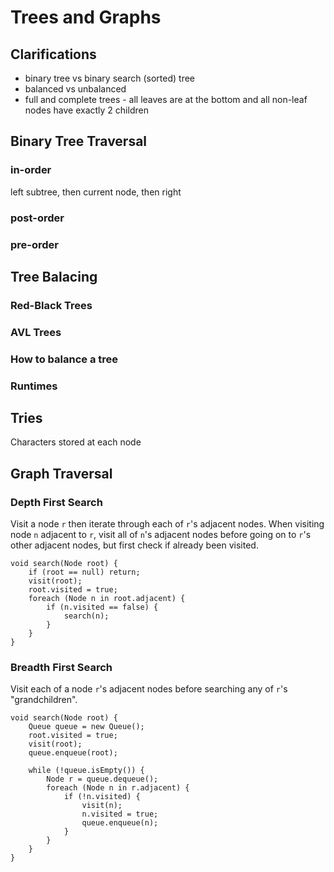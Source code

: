 # Trees and Graphs

## Clarifications

- binary tree vs binary search (sorted) tree
- balanced vs unbalanced
- full and complete trees - all leaves are at the bottom and all non-leaf nodes have exactly 2 children

## Binary Tree Traversal
### in-order
left subtree, then current node, then right

### post-order

### pre-order

## Tree Balacing
### Red-Black Trees

### AVL Trees

### How to balance a tree

### Runtimes

## Tries
Characters stored at each node

## Graph Traversal

### Depth First Search

Visit a node `r` then iterate through each of `r`'s adjacent nodes. When visiting node `n` adjacent to `r`, visit all of `n`'s adjacent nodes before going on to `r`'s other adjacent nodes, but first check if already been visited.

```
void search(Node root) {
	if (root == null) return;
	visit(root);
	root.visited = true;
	foreach (Node n in root.adjacent) {
		if (n.visited == false) {
			search(n);
		}
	}
}
```

### Breadth First Search

Visit each of a node `r`'s adjacent nodes before searching any of `r`'s "grandchildren".

```
void search(Node root) {
	Queue queue = new Queue();
	root.visited = true;
	visit(root);
	queue.enqueue(root);
	
	while (!queue.isEmpty()) {
		Node r = queue.dequeue();
		foreach (Node n in r.adjacent) {
			if (!n.visited) {
				visit(n);
				n.visited = true;
				queue.enqueue(n);
			}
		}
	}
}
```